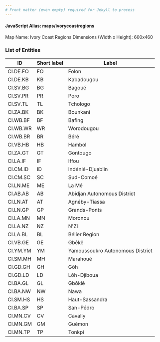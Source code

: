 ```yaml
---
# Front matter (even empty) required for Jekyll to process
---
```


#### JavaScript Alias: maps/ivorycoastregions

Map Name: Ivory Coast Regions
Dimensions (Width x Height): 600x460

### List of Entities

ID | Short label | Label
---|---|---|
CI.DE.FO|FO|Folon
CI.DE.KB|KB|Kabadougou
CI.SV.BG|BG|Bagoué
CI.SV.PR|PR|Poro
CI.SV.TL|TL|Tchologo
CI.ZA.BK|BK|Bounkani
CI.WB.BF|BF|Bafing
CI.WB.WR|WR|Worodougou
CI.WB.BR|BR|Béré
CI.VB.HB|HB|Hambol
CI.ZA.GT|GT|Gontougo
CI.LA.IF|IF|Iffou
CI.CM.ID|ID|Indénié-Djuablin
CI.CM.SC|SC|Sud-Comoé
CI.LN.ME|ME|La Mé
CI.AB.AB|AB|Abidjan Autonomous District
CI.LN.AT|AT|Agnéby-Tiassa
CI.LN.GP|GP|Grands-Ponts
CI.LA.MN|MN|Moronou
CI.LA.NZ|NZ|N\'Zi
CI.LA.BL|BL|Bélier Region
CI.VB.GE|GE|Gbêkê
CI.YM.YM|YM|Yamoussoukro Autonomous District
CI.SM.MH|MH|Marahoué
CI.GD.GH|GH|Gôh
CI.GD.LD|LD|Lôh-Djiboua
CI.BA.GL|GL|Gbôklé
CI.BA.NW|NW|Nawa
CI.SM.HS|HS|Haut-Sassandra
CI.BA.SP|SP|San-Pédro
CI.MN.CV|CV|Cavally
CI.MN.GM|GM|Guémon
CI.MN.TP|TP|Tonkpi
